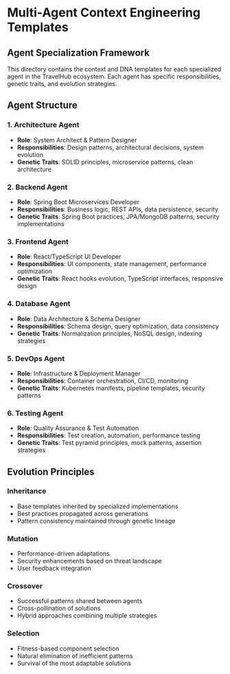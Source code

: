 # Multi-Agent Context Engineering Templates

## Agent Specialization Framework

This directory contains the context and DNA templates for each specialized agent in the TravelHub ecosystem. Each agent has specific responsibilities, genetic traits, and evolution strategies.

## Agent Structure

### 1. Architecture Agent
- **Role**: System Architect & Pattern Designer
- **Responsibilities**: Design patterns, architectural decisions, system evolution
- **Genetic Traits**: SOLID principles, microservice patterns, clean architecture

### 2. Backend Agent  
- **Role**: Spring Boot Microservices Developer
- **Responsibilities**: Business logic, REST APIs, data persistence, security
- **Genetic Traits**: Spring Boot practices, JPA/MongoDB patterns, security implementations

### 3. Frontend Agent
- **Role**: React/TypeScript UI Developer
- **Responsibilities**: UI components, state management, performance optimization
- **Genetic Traits**: React hooks evolution, TypeScript interfaces, responsive design

### 4. Database Agent
- **Role**: Data Architecture & Schema Designer
- **Responsibilities**: Schema design, query optimization, data consistency
- **Genetic Traits**: Normalization principles, NoSQL design, indexing strategies

### 5. DevOps Agent
- **Role**: Infrastructure & Deployment Manager
- **Responsibilities**: Container orchestration, CI/CD, monitoring
- **Genetic Traits**: Kubernetes manifests, pipeline templates, security patterns

### 6. Testing Agent
- **Role**: Quality Assurance & Test Automation
- **Responsibilities**: Test creation, automation, performance testing
- **Genetic Traits**: Test pyramid principles, mock patterns, assertion strategies

## Evolution Principles

### Inheritance
- Base templates inherited by specialized implementations
- Best practices propagated across generations
- Pattern consistency maintained through genetic lineage

### Mutation
- Performance-driven adaptations
- Security enhancements based on threat landscape
- User feedback integration

### Crossover
- Successful patterns shared between agents
- Cross-pollination of solutions
- Hybrid approaches combining multiple strategies

### Selection
- Fitness-based component selection
- Natural elimination of inefficient patterns
- Survival of the most adaptable solutions